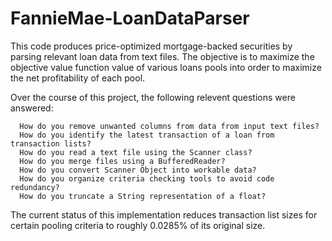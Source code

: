 # FannieMae-LoanDataParser

This code produces price-optimized mortgage-backed securities by parsing relevant loan data from text files. The objective is 
to maximize the objective value function value of various loans pools into order to maximize the net profitability of each pool.

Over the course of this project, the following relevent questions were answered:

      How do you remove unwanted columns from data from input text files?
      How do you identify the latest transaction of a loan from transaction lists?
      How do you read a text file using the Scanner class?
      How do you merge files using a BufferedReader?
      How do you convert Scanner Object into workable data?
      How do you organize criteria checking tools to avoid code redundancy?
      How do you truncate a String representation of a float?
      
The current status of this implementation reduces transaction list sizes for certain pooling criteria to roughly 0.0285% of its
original size.
